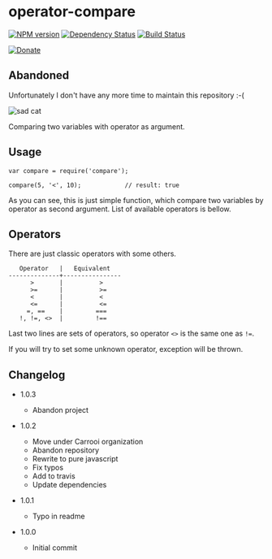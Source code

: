 # operator-compare

[![NPM version](https://img.shields.io/npm/v/operator-compare.svg?style=flat-square)](http://badge.fury.io/js/operator-compare)
[![Dependency Status](https://img.shields.io/gemnasium/Carrooi/Node-OperatorCompare.svg?style=flat-square)](https://gemnasium.com/Carrooi/Node-OperatorCompare)
[![Build Status](https://img.shields.io/travis/Carrooi/Node-OperatorCompare.svg?style=flat-square)](https://travis-ci.org/Carrooi/Node-OperatorCompare)

[![Donate](https://img.shields.io/badge/donate-PayPal-brightgreen.svg?style=flat-square)](https://www.paypal.com/cgi-bin/webscr?cmd=_s-xclick&hosted_button_id=7MLNUGKRU7XQU)

## Abandoned

Unfortunately I don't have any more time to maintain this repository :-( 

![sad cat](https://raw.githubusercontent.com/sakren/sakren.github.io/master/images/sad-kitten.jpg)

Comparing two variables with operator as argument.

## Usage

```
var compare = require('compare');

compare(5, '<', 10);			// result: true
```

As you can see, this is just simple function, which compare two variables by operator as second argument. List of available
operators is bellow.

## Operators

There are just classic operators with some others.

```
   Operator   |   Equivalent
--------------+----------------
      >       |          >
      >=      |          >=
      <       |          <
      <=      |          <=
     =, ==    |         ===
   !, !=, <>  |         !==
```

Last two lines are sets of operators, so operator `<>` is the same one as `!=`.

If you will try to set some unknown operator, exception will be thrown.

## Changelog

* 1.0.3
	+ Abandon project

* 1.0.2
	+ Move under Carrooi organization
	+ Abandon repository
	+ Rewrite to pure javascript
	+ Fix typos
	+ Add to travis
	+ Update dependencies

* 1.0.1
	+ Typo in readme

* 1.0.0
	+ Initial commit
